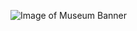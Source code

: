 ![Image of Museum Banner](https://github.com/PhadeTs/markdown-portfolio/raw/master/PhillyMuseumBanner.png)
